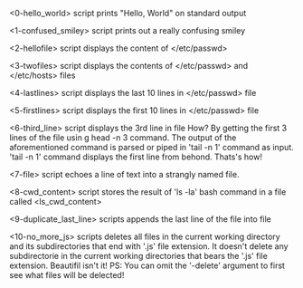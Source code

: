 <0-hello_world> script prints "Hello, World" on standard output

<1-confused_smiley> script prints out a really confusing smiley

<2-hellofile> script displays the content of </etc/passwd>

<3-twofiles> script displays the contents of </etc/passwd> and </etc/hosts> files

<4-lastlines> script displays the last 10 lines in </etc/passwd> file

<5-firstlines> script displays the first 10 lines in </etc/passwd> file

<6-third_line> script displays the 3rd line in <iacta> file
How?
By getting the first 3 lines of the file usin g head -n 3 command.
The output of the aforementioned command is parsed or piped in 'tail -n 1' command as input.
'tail -n 1' command displays the first line from behond. Thats's how!

<7-file> script echoes a line of text into a strangly named file. 

<8-cwd_content> script stores the result of 'ls -la' bash command in a file called <ls_cwd_content>

<9-duplicate_last_line> scripts appends the last line of the file <iacta> into <iacta> file

<10-no_more_js> scripts deletes all files in the current working directory and its subdirectories that end with '.js' file extension. It doesn't delete any subdirectorie in the current working directories that bears the '.js' file extension. Beautifil isn't it!
PS: You can omit the '-delete' argument to first see what files will be delected!
